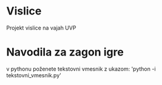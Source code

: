 # Vislice
Projekt vislice na vajah UVP

# Navodila za zagon igre

v pythonu poženete tekstovni vmesnik z ukazom:
'python -i tekstovni_vmesnik.py'


